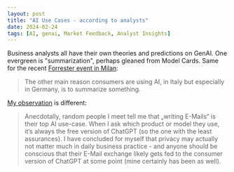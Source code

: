 ```yaml
---
layout: post
title: "AI Use Cases - according to analysts"
date: 2024-02-24
tags: [AI, genai, Market Feedback, Analyst Insights]
---
```


Business analysts all have their own theories and predictions on GenAI. One evergreen is "summarization", perhaps gleaned from Model Cards. Same for the recent [Forrester event in Milan](https://www.linkedin.com/posts/manjurizzi_generativeai-digitaltrustservices-activity-7167120004323164160-sqnC?utm_source=share&utm_medium=member_desktop):
> The other main reason consumers are using AI, in Italy but especially in Germany, is to summarize something. 

[My observation](https://www.linkedin.com/feed/update/urn:li:activity:7167120004323164160?commentUrn=urn%3Ali%3Acomment%3A%28activity%3A7167120004323164160%2C7167678285106130945%29&dashCommentUrn=urn%3Ali%3Afsd_comment%3A%287167678285106130945%2Curn%3Ali%3Aactivity%3A7167120004323164160%29) is different:
> Anecdotally, random people I meet tell me that „writing E-Mails“ is their top AI use-case. When I ask which product or model they use, it‘s always the free version of ChatGPT (so the one with the least assurances). I have concluded for myself that privacy may actually not matter much in daily business practice - and anyone should be conscious that their E-Mail exchange likely gets fed to the consumer version of ChatGPT at some point (mine certainly has been as well).